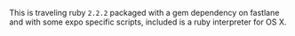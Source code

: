 This is traveling ruby `2.2.2` packaged with a gem dependency on
fastlane and with some expo specific scripts, included is a ruby
interpreter for OS X.
